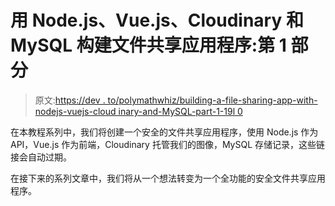 # 用 Node.js、Vue.js、Cloudinary 和 MySQL 构建文件共享应用程序:第 1 部分

> 原文:[https://dev . to/polymathwhiz/building-a-file-sharing-app-with-nodejs-vuejs-cloud inary-and-MySQL-part-1-19l 0](https://dev.to/polymathwhiz/building-a-file-sharing-app-with-nodejs-vuejs-cloudinary-and-mysql-part-1-19l0)

在本教程系列中，我们将创建一个安全的文件共享应用程序，使用 Node.js 作为 API，Vue.js 作为前端，Cloudinary 托管我们的图像，MySQL 存储记录，这些链接会自动过期。

在接下来的系列文章中，我们将从一个想法转变为一个全功能的安全文件共享应用程序。